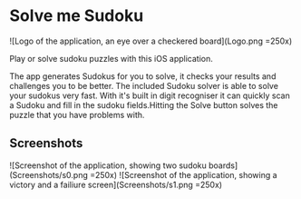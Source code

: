 # Solve me Sudoku

![Logo of the application, an eye over a checkered board](Logo.png =250x)

Play or solve sudoku puzzles with this iOS application.

The app generates Sudokus for you to solve, it checks your results and challenges you to be better. The included Sudoku solver is able to solve your sudokus very fast. With it's built in digit recogniser it can quickly scan a Sudoku and fill in the sudoku fields.Hitting the Solve button solves the puzzle that you have problems with.

## Screenshots

![Screenshot of the application, showing two sudoku boards](Screenshots/s0.png =250x)
![Screenshot of the application, showing a victory and a failiure screen](Screenshots/s1.png =250x)